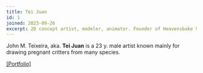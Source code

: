 ```yaml
---
title: Tei Juan
id: 1
joined: 2023-09-26
excerpt: 2D concept artist, modeler, animator. Founder of Heavensbake Studios
---
```


John M. Teixeira, aka. **Tei Juan** is a 23 y. male artist known mainly for drawing pregnant critters from many species.

[\[Portfolio\]](https://teijuan.com/)